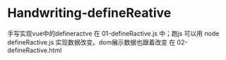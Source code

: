 # Handwriting-defineReative
手写实现vue中的defineractve  在 01-defineRactive.js 中；跑js 可以用 node defineRactive.js
实现数据改变。dom展示数据也跟着改变 在 02-defineRactive.html

